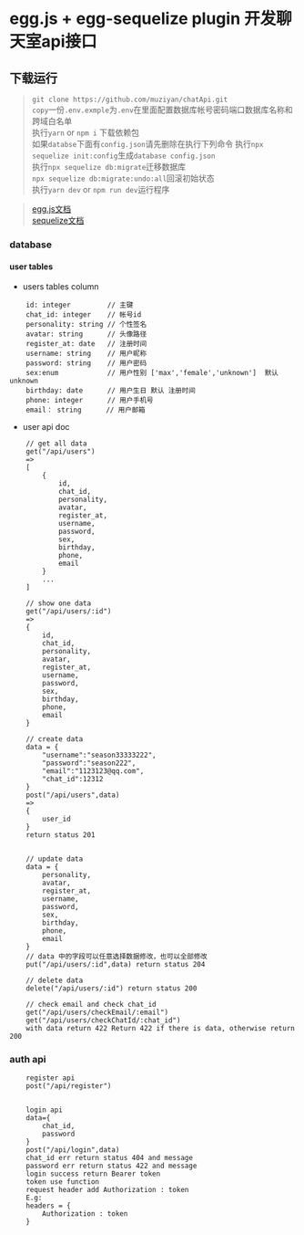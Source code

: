 # egg.js + egg-sequelize plugin 开发聊天室api接口

## 下载运行

>`git clone https://github.com/muziyan/chatApi.git`  
>`copy`一份`.env.exmple`为`.env`在里面配置数据库帐号密码端口数据库名称和跨域白名单  
>执行`yarn` or `npm i` 下载依赖包  
>如果`databse`下面有`config.json`请先删除在执行下列命令
>执行`npx sequelize init:config`生成`database config.json`  
>执行`npx sequelize db:migrate`迁移数据库  
>`npx sequelize db:migrate:undo:all`回滚初始状态  
>执行`yarn dev` or `npm run dev`运行程序

> [egg.js文档](https://eggjs.org/)  
> [sequelize文档](https://sequelize.org/)

### database
#### user tables

- users tables column
```
    id: integer         // 主键 
    chat_id: integer    // 帐号id
    personality: string // 个性签名
    avatar: string      // 头像路径
    register_at: date   // 注册时间
    username: string    // 用户昵称
    password: string    // 用户密码
    sex:enum            // 用户性别 ['max','female','unknown']  默认 unknown
    birthday: date      // 用户生日 默认 注册时间
    phone: integer      // 用户手机号
    email： string      // 用户邮箱
```

- user api doc

```
    // get all data
    get("/api/users") 
    =>
    [
        {
            id,
            chat_id,
            personality,
            avatar,
            register_at,
            username,
            password,
            sex,
            birthday,
            phone,
            email
        }
        ...
    ]

    // show one data
    get("/api/users/:id")
    =>
    {
        id,
        chat_id,
        personality,
        avatar,
        register_at,
        username,
        password,
        sex,
        birthday,
        phone,
        email
    }

    // create data
    data = {
       	"username":"season33333222",
	    "password":"season222",
    	"email":"1123123@qq.com",
	    "chat_id":12312 
    }
    post("/api/users",data)
    => 
    {
        user_id
    }
    return status 201


    // update data
    data = {
        personality,
        avatar,
        register_at,
        username,
        password,
        sex,
        birthday,
        phone,
        email
    }
    // data 中的字段可以任意选择数据修改，也可以全部修改
    put("/api/users/:id",data) return status 204

    // delete data
    delete("/api/users/:id") return status 200

    // check email and check chat_id
    get("/api/users/checkEmail/:email")
    get("/api/users/checkChatId/:chat_id") 
    with data return 422 Return 422 if there is data, otherwise return 200
```

### auth api

``` 
    register api
    post("/api/register")


    login api
    data={
        chat_id,
        password
    }
    post("/api/login",data)
    chat_id err return status 404 and message
    password err return status 422 and message
    login success return Bearer token
    token use function
    request header add Authorization : token 
    E.g:
    headers = {
        Authorization : token
    }
```
